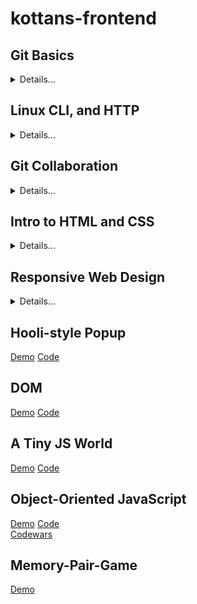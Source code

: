 # kottans-frontend
## Git Basics
<details><summary>Details...</summary>
  <h3>It was quite difficult for me. But I understand that I will return to these materials very often. It was only with practice that I began to understand Git.</h3>
  <img src="https://github.com/Nik3264/kottans-frontend/blob/main/task_git_collaboration/Git.JPG">
  <img src="https://github.com/Nik3264/kottans-frontend/blob/main/task_git_collaboration/Git2.JPG">
  <img src="https://github.com/Nik3264/kottans-frontend/blob/main/task_git_collaboration/git_basic_1.JPG">
  <img src="https://github.com/Nik3264/kottans-frontend/blob/main/task_git_collaboration/git_basic_2.JPG">
</details>

## Linux CLI, and HTTP
<details><summary>Details...</summary>
  <img src="https://github.com/Nik3264/kottans-frontend/blob/main/task_linux_cli/Linux1.JPG">
  <img src="https://github.com/Nik3264/kottans-frontend/blob/main/task_linux_cli/Linux2.JPG">
  <img src="https://github.com/Nik3264/kottans-frontend/blob/main/task_linux_cli/Linux3.JPG">
  <img src="https://github.com/Nik3264/kottans-frontend/blob/main/task_linux_cli/Linux4.JPG">
</details>

## Git Collaboration
<details><summary>Details...</summary>
  <img src="https://github.com/Nik3264/kottans-frontend/blob/main/task_git_collaboration/Git3.JPG">
  <img src="https://github.com/Nik3264/kottans-frontend/blob/main/task_git_collaboration/Git4.JPG">
</details>

## Intro to HTML and CSS
<details><summary>Details...</summary>
  <img src="https://github.com/Nik3264/kottans-frontend/blob/main/task_html_css_intro/Intro%20to%20HTML%20%26%20CSS_1.JPG">
  <img src="https://github.com/Nik3264/kottans-frontend/blob/main/task_html_css_intro/Intro%20to%20HTML%20%26%20CSS_2.JPG">
  <img src="https://github.com/Nik3264/kottans-frontend/blob/main/task_html_css_intro/Intro%20to%20HTML%20%26%20CSS_3.JPG">
  <img src="https://github.com/Nik3264/kottans-frontend/blob/main/task_html_css_intro/Intro%20to%20HTML%20%26%20CSS_4.JPG">
  <img src="https://github.com/Nik3264/kottans-frontend/blob/main/task_html_css_intro/Intro%20to%20HTML%20%26%20CSS_5.JPG">
  <img src="https://github.com/Nik3264/kottans-frontend/blob/main/task_html_css_intro/Intro%20to%20HTML%20%26%20CSS_codecademy.JPG">
</details>

## Responsive Web Design
<details><summary>Details...</summary>
Адаптивный дизайн высоты:  https://habr.com/ru/company/skillfactory/blog/524996/  
  <p>      
  It's fun to learn the material in the form of a game. I liked it, of course. I think I will use this in the future.
  </p>
  <img src="https://github.com/Nik3264/kottans-frontend/blob/main/task_responsive_web_design/frog.JPG">
  <img src="https://github.com/Nik3264/kottans-frontend/blob/main/task_responsive_web_design/grid.JPG">
</details>

## Hooli-style Popup
[Demo](https://nik3264.github.io/Hooli-style-Popup/#) [Code](https://github.com/Nik3264/Hooli-style-Popup)

## DOM
[Demo](https://nik3264.github.io/Dom/) [Code](https://github.com/Nik3264/Dom)

## A Tiny JS World
[Demo](https://nik3264.github.io/a-tiny-JS-world/)  [Code](https://github.com/Nik3264/a-tiny-JS-world)

## Object-Oriented JavaScript 
[Demo](https://nik3264.github.io/frontend-nanodegree-arcade-game/) [Code](https://github.com/Nik3264/frontend-nanodegree-arcade-game)  
[Codewars](https://www.codewars.com/users/Nika337)

## Memory-Pair-Game
[Demo](https://nik3264.github.io/Memory-Pair-Game/)
